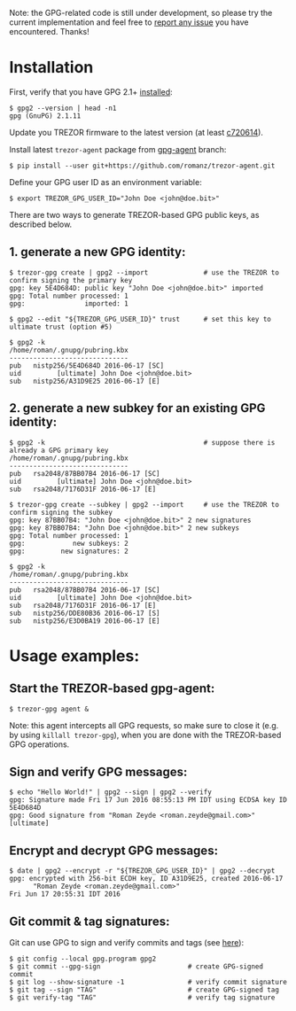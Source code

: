 Note: the GPG-related code is still under development, so please try the current implementation
and feel free to [report any issue](https://github.com/romanz/trezor-agent/issues) you have encountered.
Thanks!

# Installation

First, verify that you have GPG 2.1+ [installed](https://gist.github.com/vt0r/a2f8c0bcb1400131ff51):

```
$ gpg2 --version | head -n1
gpg (GnuPG) 2.1.11
```

Update you TREZOR firmware to the latest version (at least [c720614](https://github.com/trezor/trezor-mcu/commit/c720614f6e9b9c07f446c95bda0257980d942871)).

Install latest `trezor-agent` package from [gpg-agent](https://github.com/romanz/trezor-agent/commits/gpg-agent) branch:
```
$ pip install --user git+https://github.com/romanz/trezor-agent.git
```

Define your GPG user ID as an environment variable:
```
$ export TREZOR_GPG_USER_ID="John Doe <john@doe.bit>"
```

There are two ways to generate TREZOR-based GPG public keys, as described below.

## 1. generate a new GPG identity:

```
$ trezor-gpg create | gpg2 --import              # use the TREZOR to confirm signing the primary key
gpg: key 5E4D684D: public key "John Doe <john@doe.bit>" imported
gpg: Total number processed: 1
gpg:               imported: 1

$ gpg2 --edit "${TREZOR_GPG_USER_ID}" trust      # set this key to ultimate trust (option #5)

$ gpg2 -k
/home/roman/.gnupg/pubring.kbx
------------------------------
pub   nistp256/5E4D684D 2016-06-17 [SC]
uid         [ultimate] John Doe <john@doe.bit>
sub   nistp256/A31D9E25 2016-06-17 [E]
```

## 2. generate a new subkey for an existing GPG identity:

```
$ gpg2 -k                                        # suppose there is already a GPG primary key
/home/roman/.gnupg/pubring.kbx
------------------------------
pub   rsa2048/87BB07B4 2016-06-17 [SC]
uid         [ultimate] John Doe <john@doe.bit>
sub   rsa2048/7176D31F 2016-06-17 [E]

$ trezor-gpg create --subkey | gpg2 --import     # use the TREZOR to confirm signing the subkey
gpg: key 87BB07B4: "John Doe <john@doe.bit>" 2 new signatures
gpg: key 87BB07B4: "John Doe <john@doe.bit>" 2 new subkeys
gpg: Total number processed: 1
gpg:            new subkeys: 2
gpg:         new signatures: 2

$ gpg2 -k
/home/roman/.gnupg/pubring.kbx
------------------------------
pub   rsa2048/87BB07B4 2016-06-17 [SC]
uid         [ultimate] John Doe <john@doe.bit>
sub   rsa2048/7176D31F 2016-06-17 [E]
sub   nistp256/DDE80B36 2016-06-17 [S]
sub   nistp256/E3D0BA19 2016-06-17 [E]
```

# Usage examples:

## Start the TREZOR-based gpg-agent:
```
$ trezor-gpg agent &
```
Note: this agent intercepts all GPG requests, so make sure to close it (e.g. by using `killall trezor-gpg`),
when you are done with the TREZOR-based GPG operations.

## Sign and verify GPG messages:
```
$ echo "Hello World!" | gpg2 --sign | gpg2 --verify
gpg: Signature made Fri 17 Jun 2016 08:55:13 PM IDT using ECDSA key ID 5E4D684D
gpg: Good signature from "Roman Zeyde <roman.zeyde@gmail.com>" [ultimate]
```
## Encrypt and decrypt GPG messages:
```
$ date | gpg2 --encrypt -r "${TREZOR_GPG_USER_ID}" | gpg2 --decrypt
gpg: encrypted with 256-bit ECDH key, ID A31D9E25, created 2016-06-17
      "Roman Zeyde <roman.zeyde@gmail.com>"
Fri Jun 17 20:55:31 IDT 2016
```

## Git commit & tag signatures:
Git can use GPG to sign and verify commits and tags (see [here](https://git-scm.com/book/en/v2/Git-Tools-Signing-Your-Work)):
```
$ git config --local gpg.program gpg2
$ git commit --gpg-sign                      # create GPG-signed commit
$ git log --show-signature -1                # verify commit signature
$ git tag --sign "TAG"                       # create GPG-signed tag
$ git verify-tag "TAG"                       # verify tag signature
```